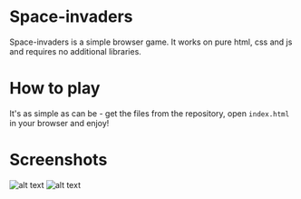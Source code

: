 # Space-invaders
Space-invaders is a simple browser game. It works on pure html, css and js and requires no additional libraries.

# How to play
It's as simple as can be - get the files from the repository, open ```index.html ``` in your browser and enjoy!

# Screenshots
![alt text](https://i.ibb.co/gRznXts/example.png)
![alt text](https://i.ibb.co/HNmf76q/example2.png)
